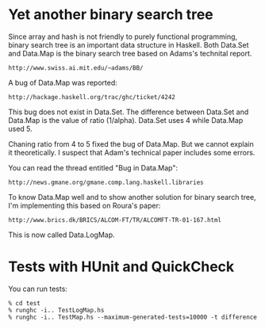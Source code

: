# Yet another binary search tree

Since array and hash is not friendly to purely functional programming,
binary search tree is an important data structure in Haskell. Both
Data.Set and Data.Map is the binary search tree based on Adams's
technital report.

	http://www.swiss.ai.mit.edu/~adams/BB/

A bug of Data.Map was reported:

	http://hackage.haskell.org/trac/ghc/ticket/4242

This bug does not exist in Data.Set. The difference between Data.Set
and Data.Map is the value of ratio (1/alpha). Data.Set uses 4 while
Data.Map used 5.

Chaning ratio from 4 to 5 fixed the bug of Data.Map. But we cannot
explain it theoretically. I suspect that Adam's technical paper
includes some errors.

You can read the thread entitled "Bug in Data.Map":

	http://news.gmane.org/gmane.comp.lang.haskell.libraries

To know Data.Map well and to show another solution for binary search
tree, I'm implementing this based on Roura's paper:

	http://www.brics.dk/BRICS/ALCOM-FT/TR/ALCOMFT-TR-01-167.html

This is now called Data.LogMap.

# Tests with HUnit and QuickCheck

You can run tests:

	% cd test
	% runghc -i.. TestLogMap.hs
	% runghc -i.. TestMap.hs --maximum-generated-tests=10000 -t difference
